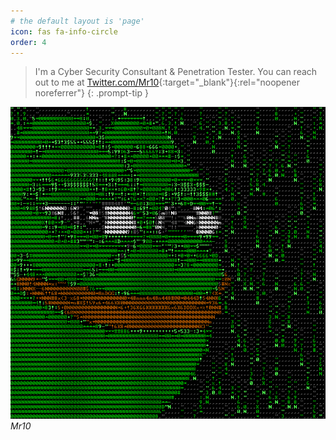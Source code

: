 ```yaml
---
# the default layout is 'page'
icon: fas fa-info-circle
order: 4
---
```


> I'm a Cyber Security Consultant & Penetration Tester. You can reach out to me at [Twitter.com/Mr10](https://twitter.com/Mr10){:target="_blank"}{:rel="noopener noreferrer"}
{: .prompt-tip }

![Mr10](/assets/img/Mr10.gif)
_Mr10_